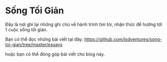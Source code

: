 # Sống Tối Giản

Đây là nơi ghi lại những ghi chú về hành trình tìm tòi, nhận thức để hướng tới 1 cuộc sống tối giản. 


Bạn có thể đọc những bài viết tại đây: https://github.com/lsdventures/song-toi-gian/tree/master/essays

hoặc bạn có thể đóng góp bài viết cho blog này. 
